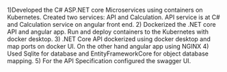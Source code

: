 1)Developed the C# ASP.NET core  Microservices using containers on Kubernetes. Created two services: API and Calculation. API service is at C# and Calculation service on angular front end.
2) Dockerized the .NET core API and angular app. Run and deploy containers to the Kubernetes with docker desktop.
3) .NET Core API dockerized using docker desktop and map ports on docker UI. On the other hand angular app using NGINX 
4) Used Sqlite for database and EntityFrameworkCore for object database mapping.
5) For the API Specification configured the swagger UI. 
